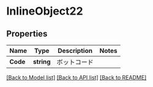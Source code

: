 # InlineObject22

## Properties

Name | Type | Description | Notes
------------ | ------------- | ------------- | -------------
**Code** | **string** | ボットコード | 

[[Back to Model list]](../README.md#documentation-for-models) [[Back to API list]](../README.md#documentation-for-api-endpoints) [[Back to README]](../README.md)


